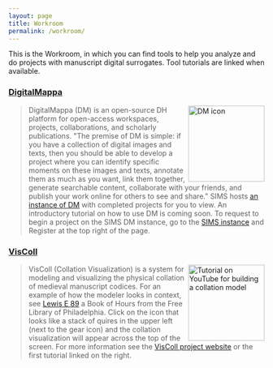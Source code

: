 ```yaml
---
layout: page
title: Workroom
permalink: /workroom/
---
```


This is the Workroom, in which you can find tools to help you analyze and do projects with manuscript digital surrogates. Tool tutorials are linked when available.

### [DigitalMappa](https://www.digitalmappa.org/)

 [<img align="right" height="150" src="/sims-instruction/images/DM_logo.png" alt="DM icon">](https://sims2.digitalmappa.org/ "SIMS Digital Mappa")

> DigitalMappa (DM) is an open-source DH platform for open-access workspaces, projects, collaborations, and scholarly publications. "The premise of DM is simple: if you have a collection of digital images and texts, then you should be able to develop a project where you can identify specific moments on these images and texts, annotate them as much as you want, link them together, generate searchable content, collaborate with your friends, and publish your work online for others to see and share." SIMS hosts [an instance of DM](https://sims2.digitalmappa.org/) with completed projects for you to view. An introductory tutorial on how to use DM is coming soon. To request to begin a project on the SIMS DM instance, go to the [SIMS instance](https://sims2.digitalmappa.org/) and Register at the top right of the page.


### [VisColl](https://viscoll.org/)

 [<img align="right" height="150" src="http://img.youtube.com/vi/TdPPcCIcSgk/0.jpg" alt="Tutorial on YouTube for building a collation model">](http://www.youtube.com/watch?v=TdPPcCIcSgk "VisColl Tutorial")

> VisColl (Collation Visualization) is a system for modeling and visualizing the physical collation of medieval manuscript codices. For an example of how the modeler looks in context, see [Lewis E 89](http://bibliophilly.library.upenn.edu/viewer.php?id=Lewis%20E%2089#page/1/mode/2up) a Book of Hours from the Free Library of Philadelphia. Click on the icon that looks like a stack of quires in the upper left (next to the gear icon) and the collation visualization will appear across the top of the screen. For more information see the [VisColl project website](https://viscoll.org/) or the first tutorial linked on the right.
